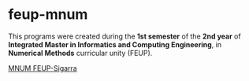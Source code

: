 # feup-mnum
 
This programs were created during the **1st semester** of the **2nd year** of **Integrated Master in Informatics and Computing Engineering**, in **Numerical Methods** curricular unity (FEUP).

[MNUM FEUP-Sigarra](https://sigarra.up.pt/feup/pt/ucurr_geral.ficha_uc_view?pv_ocorrencia_id=272897 "Curricular Unity Homepage")

